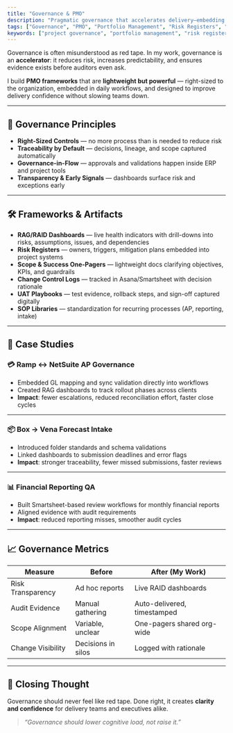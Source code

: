 ```yaml
---
title: "Governance & PMO"
description: "Pragmatic governance that accelerates delivery—embedding structure, visibility, and audit evidence directly into the flow of work."
tags: ["Governance", "PMO", "Portfolio Management", "Risk Registers", "Change Control", "UAT", "Audit Readiness"]
keywords: ["project governance", "portfolio management", "risk registers", "RAID logs", "executive reporting", "change management", "UAT evidence", "governance frameworks"]
---
```


Governance is often misunderstood as red tape. In my work, governance is an **accelerator**: it reduces risk, increases predictability, and ensures evidence exists before auditors even ask.  

I build **PMO frameworks** that are **lightweight but powerful** — right-sized to the organization, embedded in daily workflows, and designed to improve delivery confidence without slowing teams down.  

---

## 🧭 Governance Principles

- **Right-Sized Controls** — no more process than is needed to reduce risk  
- **Traceability by Default** — decisions, lineage, and scope captured automatically  
- **Governance-in-Flow** — approvals and validations happen inside ERP and project tools  
- **Transparency & Early Signals** — dashboards surface risk and exceptions early  

---

## 🛠 Frameworks & Artifacts

- **RAG/RAID Dashboards** — live health indicators with drill-downs into risks, assumptions, issues, and dependencies  
- **Risk Registers** — owners, triggers, mitigation plans embedded into project systems  
- **Scope & Success One-Pagers** — lightweight docs clarifying objectives, KPIs, and guardrails  
- **Change Control Logs** — tracked in Asana/Smartsheet with decision rationale  
- **UAT Playbooks** — test evidence, rollback steps, and sign-off captured digitally  
- **SOP Libraries** — standardization for recurring processes (AP, reporting, intake)  

---

## 📂 Case Studies

### 💳 Ramp ↔ NetSuite AP Governance
- Embedded GL mapping and sync validation directly into workflows  
- Created RAG dashboards to track rollout phases across clients  
- **Impact**: fewer escalations, reduced reconciliation effort, faster close cycles  

---

### 📦 Box → Vena Forecast Intake
- Introduced folder standards and schema validations  
- Linked dashboards to submission deadlines and error flags  
- **Impact**: stronger traceability, fewer missed submissions, faster reviews  

---

### 📊 Financial Reporting QA
- Built Smartsheet-based review workflows for monthly financial reports  
- Aligned evidence with audit requirements  
- **Impact**: reduced reporting misses, smoother audit cycles  

---

## 📈 Governance Metrics

| Measure                  | Before               | After (My Work)         |
|--------------------------|----------------------|--------------------------|
| Risk Transparency        | Ad hoc reports       | Live RAID dashboards    |
| Audit Evidence           | Manual gathering     | Auto-delivered, timestamped |
| Scope Alignment          | Variable, unclear    | One-pagers shared org-wide |
| Change Visibility        | Decisions in silos   | Logged with rationale   |

---

## 🌟 Closing Thought

Governance should never feel like red tape. Done right, it creates **clarity and confidence** for delivery teams and executives alike.  

> *“Governance should lower cognitive load, not raise it.”*
